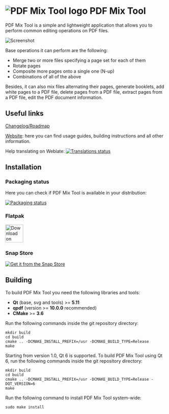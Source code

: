 # ![PDF Mix Tool logo](https://scarpetta.eu/pdfmixtool/icon.svg) PDF Mix Tool

PDF Mix Tool is a simple and lightweight application that allows you to
perform common editing operations on PDF files.

![Screenshot](https://scarpetta.eu/pdfmixtool/merge_files.png)

Base operations it can perform are the following:

- Merge two or more files specifying a page set for each of them
- Rotate pages
- Composite more pages onto a single one (N-up)
- Combinations of all of the above

Besides, it can also mix files alternating their pages, generate booklets,
add white pages to a PDF file, delete pages from a PDF file, extract pages
from a PDF file, edit the PDF document information.

## Useful links
[Changelog/Roadmap](CHANGELOG.md)

[Website](https://scarpetta.eu/pdfmixtool/): here you can find usage
guides, building instructions and all other information.

Help translating on Weblate: <a href="https://hosted.weblate.org/engage/pdf-mix-tool/?utm_source=widget">
    <img src="https://hosted.weblate.org/widgets/pdf-mix-tool/-/svg-badge.svg" alt="Translations status" />
</a>

## Installation
### Packaging status
Here you can check if PDF Mix Tool is available in your distribution:

[![Packaging status](https://repology.org/badge/vertical-allrepos/pdfmixtool.svg)](https://repology.org/project/pdfmixtool/versions)

### Flatpak
<a href='https://flathub.org/apps/details/eu.scarpetta.PDFMixTool'>
    <img height='56' alt='Download on Flathub' src='https://flathub.org/assets/badges/flathub-badge-en.png'/>
</a>

### Snap Store
<a href="https://snapcraft.io/pdfmixtool">
    <img alt="Get it from the Snap Store" src="https://snapcraft.io/static/images/badges/en/snap-store-black.svg" />
</a>

## Building
To build PDF Mix Tool you need the following libraries and tools:

- **Qt** (base, svg and tools) >= **5.11**
- **qpdf** (version >= **10.0.0** recommended)
- **CMake** >= **3.6**

Run the following commands inside the git repository directory:

```
mkdir build
cd build
cmake .. -DCMAKE_INSTALL_PREFIX=/usr -DCMAKE_BUILD_TYPE=Release
make
```

Starting from version 1.0, Qt 6 is supported. To build PDF Mix Tool using
Qt 6, run the following commands inside the git repository directory:

```
mkdir build
cd build
cmake .. -DCMAKE_INSTALL_PREFIX=/usr -DCMAKE_BUILD_TYPE=Release -DQT_VERSION=6
make
```

Run the following command to install PDF Mix Tool system-wide:

```
sudo make install
```
